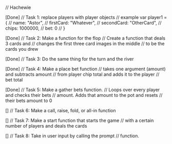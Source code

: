 // Hachewie

[Done]
// Task 1: replace players with player objects
// example var player1 = {
//     name: "Astor",
//     firstCard: "Whatever",
//     secondCard: "OtherCard",
//     chips: 1000000,
//     bet: 0
// } 

[Done]
// Task 2: Make a function for the flop
// Create a function that deals 3 cards and
// changes the first three card images in the middle
// to be the cards you drew

[Done]
// Task 3: Do the same thing for the turn and the river

[Done]
// Task 4: Make a place bet function
// takes one argument (amount) and subtracts amount
// from player chip total and adds it to the player
// bet total

[Done]
// Task 5: Make a gather bets function. 
// Loops over every player and checks their bets 
// amount. Adds that amount to the pot and resets
// their bets amount to 0

[]
// Task 6: Make a call, raise, fold, or all-in function

[]
// Task 7: Make a start function that starts the game 
// with a certain number of players and deals the cards

[]
// Task 8: Take in user input by calling the prompt
// function.
